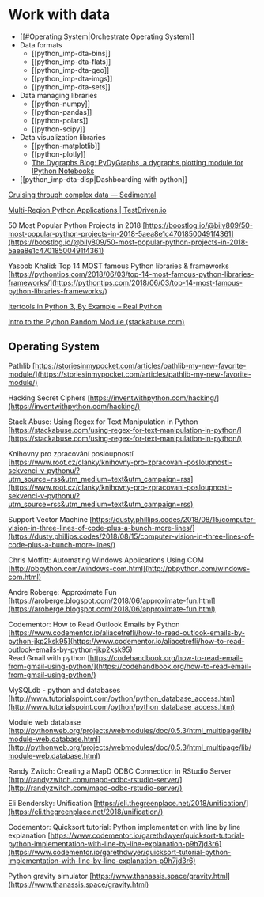 # Work with data 

- [[#Operating System|Orchestrate Operating System]]
- Data formats
	- [[python_imp-dta-bins]]
	- [[python_imp-dta-flats]]
	- [[python_imp-dta-geo]]
	- [[python_imp-dta-imgs]]
	- [[python_imp-dta-sets]]
- Data managing libraries
	- [[python-numpy]]
	- [[python-pandas]]
	- [[python-polars]]
	- [[python-scipy]]
- Data visualization libraries
	- [[python-matplotlib]]
	- [[python-plotly]]
	- [The Dygraphs Blog: PyDyGraphs, a dygraphs plotting module for IPython Notebooks](http://blog.dygraphs.com/2014/09/pydygraphs-dygraphs-plotting-module-for.html)
- [[python_imp-dta-disp|Dashboarding with python]]

[Cruising through complex data — Sedimental](https://sedimental.org/cruising_through_data.html)

[Multi-Region Python Applications | TestDriven.io](https://testdriven.io/blog/python-multi-region/)

50 Most Popular Python Projects in 2018 [https://boostlog.io/@bily809/50-most-popular-python-projects-in-2018-5aea8e1c47018500491f4361](https://boostlog.io/@bily809/50-most-popular-python-projects-in-2018-5aea8e1c47018500491f4361)  
  
Yasoob Khalid: Top 14 MOST famous Python libraries & frameworks [https://pythontips.com/2018/06/03/top-14-most-famous-python-libraries-frameworks/](https://pythontips.com/2018/06/03/top-14-most-famous-python-libraries-frameworks/)  
  
[Itertools in Python 3, By Example – Real Python](https://realpython.com/python-itertools/)  
  
[Intro to the Python Random Module (stackabuse.com)](https://stackabuse.com/intro-to-the-python-random-module/)  

## Operating System


Pathlib [https://storiesinmypocket.com/articles/pathlib-my-new-favorite-module/](https://storiesinmypocket.com/articles/pathlib-my-new-favorite-module/)

  
Hacking Secret Ciphers [https://inventwithpython.com/hacking/](https://inventwithpython.com/hacking/)  
  
Stack Abuse: Using Regex for Text Manipulation in Python [https://stackabuse.com/using-regex-for-text-manipulation-in-python/](https://stackabuse.com/using-regex-for-text-manipulation-in-python/)  
  
Knihovny pro zpracování posloupností [https://www.root.cz/clanky/knihovny-pro-zpracovani-posloupnosti-sekvenci-v-pythonu/?utm_source=rss&utm_medium=text&utm_campaign=rss](https://www.root.cz/clanky/knihovny-pro-zpracovani-posloupnosti-sekvenci-v-pythonu/?utm_source=rss&utm_medium=text&utm_campaign=rss)  
  
  

  
Support Vector Machine [https://dusty.phillips.codes/2018/08/15/computer-vision-in-three-lines-of-code-plus-a-bunch-more-lines/](https://dusty.phillips.codes/2018/08/15/computer-vision-in-three-lines-of-code-plus-a-bunch-more-lines/)  
  
Chris Moffitt: Automating Windows Applications Using COM [http://pbpython.com/windows-com.html](http://pbpython.com/windows-com.html)

Andre Roberge: Approximate Fun [https://aroberge.blogspot.com/2018/06/approximate-fun.html](https://aroberge.blogspot.com/2018/06/approximate-fun.html)  

  
  
Codementor: How to Read Outlook Emails by Python [https://www.codementor.io/aliacetrefli/how-to-read-outlook-emails-by-python-jkp2ksk95](https://www.codementor.io/aliacetrefli/how-to-read-outlook-emails-by-python-jkp2ksk95)  
Read Gmail with python [https://codehandbook.org/how-to-read-email-from-gmail-using-python/](https://codehandbook.org/how-to-read-email-from-gmail-using-python/)  
  
  
MySQLdb - python and databases [http://www.tutorialspoint.com/python/python_database_access.htm](http://www.tutorialspoint.com/python/python_database_access.htm)  
  
Module web database [http://pythonweb.org/projects/webmodules/doc/0.5.3/html_multipage/lib/module-web.database.html](http://pythonweb.org/projects/webmodules/doc/0.5.3/html_multipage/lib/module-web.database.html)  
  
Randy Zwitch: Creating a MapD ODBC Connection in RStudio Server [http://randyzwitch.com/mapd-odbc-rstudio-server/](http://randyzwitch.com/mapd-odbc-rstudio-server/)  
  
  
  
Eli Bendersky: Unification [https://eli.thegreenplace.net/2018/unification/](https://eli.thegreenplace.net/2018/unification/)  
  
  
Codementor: Quicksort tutorial: Python implementation with line by line explanation [https://www.codementor.io/garethdwyer/quicksort-tutorial-python-implementation-with-line-by-line-explanation-p9h7jd3r6](https://www.codementor.io/garethdwyer/quicksort-tutorial-python-implementation-with-line-by-line-explanation-p9h7jd3r6)  
  
  
Python gravity simulator [https://www.thanassis.space/gravity.html](https://www.thanassis.space/gravity.html)